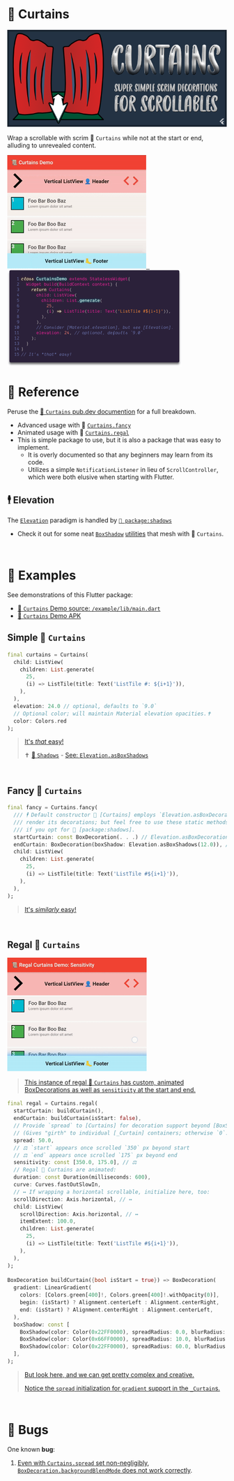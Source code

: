 # 📜 Curtains
[![](https://raw.githubusercontent.com/Zabadam/curtains/main/doc/Curtains.png)](https://pub.dev/documentation/curtains/latest/curtains/curtains-library.html 'pub.dev Documentation')

Wrap a scrollable with scrim 📜 `Curtains` while not at the start or end, alluding to unrevealed content.

[![](https://raw.githubusercontent.com/Zabadam/curtains/main/doc/CurtainsDemo.gif 'First demo in the Example app') &nbsp; ![](https://raw.githubusercontent.com/Zabadam/curtains/main/doc/Curtains_Code.png 'Not the exact code running in the gif next door, but it is this easy!')](https://github.com/Zabadam/curtains/blob/main/example/lib/main.dart#L207 'First demo in the Example source')


# 📖 Reference
Peruse the [📜 `Curtains` pub.dev documention](https://pub.dev/documentation/curtains/latest/curtains/curtains-library.html 'pub.dev Documentation') for a full breakdown.
- Advanced usage with 📜 [`Curtains.fancy`](https://pub.dev/documentation/curtains/latest/curtains/Curtains/Curtains.fancy.html 'pub.dev Documentation')
- Animated usage with 📜 [`Curtains.regal`](https://pub.dev/documentation/curtains/latest/curtains/Curtains/Curtains.regal.html 'pub.dev Documentation')
- This is simple package to use, but it is also a package that was easy to implement.
  - It is overly documented so that any beginners may learn from its code.
  - Utilizes a simple `NotificationListener` in lieu of `ScrollController`, which were both elusive when starting with Flutter.

## 🕴 Elevation
The [`Elevation`](https://pub.dev/documentation/shadows/latest/shadows/Elevation-class.html) paradigm is handled by [`👥 package:shadows`](https://pub.dev/packages/shadows)
  - Check it out for some neat [`Box`](https://pub.dev/documentation/shadows/latest/shadows/Elevation/asBoxShadows.html)[`Shadow`](https://pub.dev/documentation/shadows/latest/shadows/BoxShadowUtils.html) [utilities](https://pub.dev/documentation/shadows/latest/shadows/BoxShadowsUtils.html) that mesh with 📜 `Curtains`.

&nbsp;

# 🧫 Examples
See demonstrations of this Flutter package:
- [📜 `Curtains` Demo source: `/example/lib/main.dart`](https://github.com/Zabadam/curtains/tree/main/example/lib/main.dart '📜 Curtains Demo source: `/example/lib/main.dart`')
- [📜 `Curtains` Demo APK](https://github.com/Zabadam/curtains/blob/main/example/build/app/outputs/apk/release/app-release.apk '📜 Curtains Demo APK')

## Simple 📜 `Curtains`
```dart
final curtains = Curtains(
  child: ListView(
    children: List.generate(
      25,
      (i) => ListTile(title: Text('ListTile #: ${i+1}')),
    ),
  ),
  elevation: 24.0 // optional, defaults to `9.0`
  // Optional color; will maintain Material elevation opacities.✝
  color: Colors.red
);
```
> [It's *that* easy!](https://github.com/Zabadam/curtains/blob/main/example/lib/main.dart#L207 'First demo in the Example source')
>
> ✝ [👥 `Shadows`](https://pub.dev/packages/shadows) - [See: `Elevation.asBoxShadows`](https://pub.dev/documentation/shadows/latest/shadows/Elevation/asBoxShadows.html)

&nbsp;

## Fancy 📜 `Curtains`
```dart
final fancy = Curtains.fancy(
  /// 🕴 Default constructor 📜 [Curtains] employs `Elevation.asBoxDecoration` to
  /// render its decorations; but feel free to use these static methods, too,
  /// if you opt for 👥 [package:shadows].
  startCurtain: const BoxDecoration(. . .) // Elevation.asBoxDecoration(12.0), // 🕴
  endCurtain: BoxDecoration(boxShadow: Elevation.asBoxShadows(12.0)), // 🕴
  child: ListView(
    children: List.generate(
      25,
      (i) => ListTile(title: Text('ListTile #${i+1}')),
    ),
  ),
);
```
> [It's *similarly* easy!](https://github.com/Zabadam/curtains/blob/main/example/lib/main.dart#L225 'Second demo in the Example source')

&nbsp;

## Regal 📜 `Curtains`
[![](https://raw.githubusercontent.com/Zabadam/curtains/main/doc/RegalCurtainsDemo_Sensitivity.gif 'Custom animated BoxDecoration scrim Curtains and initialized `sensitivity`')](https://github.com/Zabadam/curtains/blob/main/example/lib/main.dart#L363 'Final demo in the Example source')
> [This instance of regal 📜 `Curtains` has custom, animated BoxDecorations as well as `sensitivity` at the start and end.](https://github.com/Zabadam/curtains/blob/main/example/lib/main.dart#L363 'Final demo in the Example source')

```dart
final regal = Curtains.regal(
  startCurtain: buildCurtain(),
  endCurtain: buildCurtain(isStart: false),
  // Provide `spread` to [Curtains] for decoration support beyond [BoxShadow]s.
  // (Gives "girth" to individual [_Curtain] containers; otherwise `0`.)
  spread: 50.0,
  // ⚖ `start` appears once scrolled `350` px beyond start
  // ⚖ `end` appears once scrolled `175` px beyond end
  sensitivity: const [350.0, 175.0], // ⚖
  // Regal 📜 Curtains are animated:
  duration: const Duration(milliseconds: 600),
  curve: Curves.fastOutSlowIn,
  // ↔ If wrapping a horizontal scrollable, initialize here, too:
  scrollDirection: Axis.horizontal, // ↔
  child: ListView(
    scrollDirection: Axis.horizontal, // ↔
    itemExtent: 100.0,
    children: List.generate(
      25,
      (i) => ListTile(title: Text('ListTile #${i+1}')),
    ),
  ),
);

BoxDecoration buildCurtain({bool isStart = true}) => BoxDecoration(
  gradient: LinearGradient(
    colors: [Colors.green[400]!, Colors.green[400]!.withOpacity(0)],
    begin: (isStart) ? Alignment.centerLeft : Alignment.centerRight,
    end: (isStart) ? Alignment.centerRight : Alignment.centerLeft,
  ),
  boxShadow: const [
    BoxShadow(color: Color(0x22FF0000), spreadRadius: 0.0, blurRadius: 5.0),
    BoxShadow(color: Color(0x66FF0000), spreadRadius: 10.0, blurRadius: 30.0),
    BoxShadow(color: Color(0x22FF0000), spreadRadius: 60.0, blurRadius: 150.0),
  ],
);
```
> [But look here, and we can get pretty complex and creative.](https://github.com/Zabadam/curtains/blob/main/example/lib/main.dart#L363 'Final demo in the Example source')
>
> [Notice the `spread` initialization for `gradient` support in the `_Curtain`s.](https://github.com/Zabadam/curtains/blob/main/lib/src/curtains.dart#L569 '`_Curtain` class')

&nbsp;

# 🐞 Bugs
One known **bug**:
1. [Even with `Curtains.spread` set non-negligibly](https://github.com/Zabadam/curtains/blob/main/example/lib/main.dart#L344 '/example/lib/main.dart#L344'), [`BoxDecoration.backgroundBlendMode` does not work correctly](https://github.com/Zabadam/curtains/blob/main/example/lib/main.dart#L408 '/example/lib/main.dart#L408').

